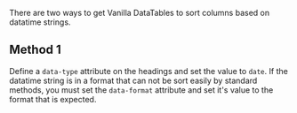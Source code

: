 There are two ways to get Vanilla DataTables to sort columns based on datatime strings.

## Method 1

Define a `data-type` attribute on the headings and set the value to `date`. If the datatime string is in a format that can not be sort easily by standard methods, you must set the `data-format` attribute and set it's value to the format that is expected.
